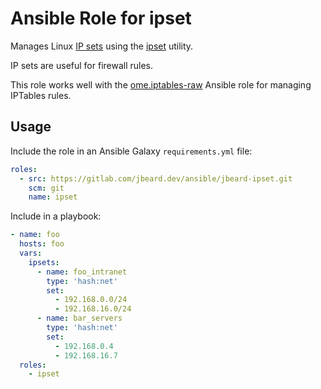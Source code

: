 # Ansible Role for ipset

Manages Linux [IP sets](https://ipset.netfilter.org/) using the
[ipset](https://ipset.netfilter.org/ipset.man.html) utility.

IP sets are useful for firewall rules.

This role works well with the [ome.iptables-raw](https://github.com/ome/ansible-role-iptables-raw)
Ansible role for managing IPTables rules.

## Usage

Include the role in an Ansible Galaxy `requirements.yml` file:

```yaml
roles:
  - src: https://gitlab.com/jbeard.dev/ansible/jbeard-ipset.git
    scm: git
    name: ipset
```

Include in a playbook:

```yaml
- name: foo
  hosts: foo
  vars:
    ipsets:
      - name: foo_intranet
        type: 'hash:net'
        set:
          - 192.168.0.0/24
          - 192.168.16.0/24
      - name: bar_servers
        type: 'hash:net'
        set:
          - 192.168.0.4
          - 192.168.16.7
  roles:
    - ipset
```
